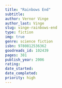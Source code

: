 ```yaml
---
title: "Rainbows End"
subtitle: 
author: Vernor Vinge
author_last: Vinge
slug: vinge-rainbows-end
type: fiction
img: true
genre: science fiction
isbn: 9780812536362
goodreads_id: 102439
pages: 381
publish_year: 2006
rating: 
date_started:
date_completed:
priority: high
---
```

